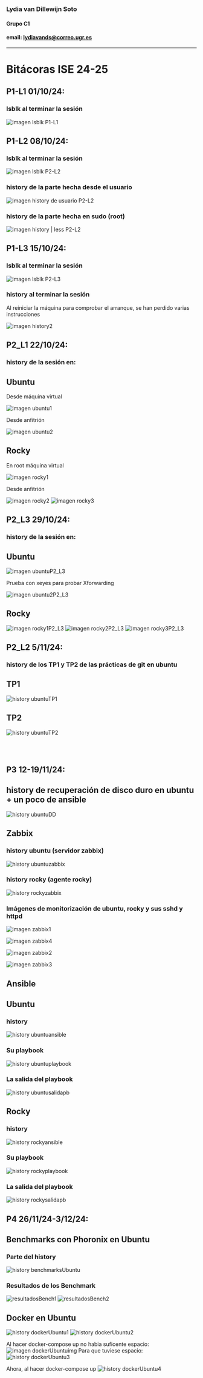 ### Lydia van Dillewijn Soto
#### Grupo C1 
#### email: lydiavands@correo.ugr.es
***
# Bitácoras ISE 24-25
## P1-L1 01/10/24:
### lsblk al terminar la sesión
![imagen lsblk P1-L1](./img/P1-L1.JPG)


## P1-L2 08/10/24:
### lsblk al terminar la sesión
![imagen lsblk P2-L2](./img/lsblkP1L2.JPG)

### history de la parte hecha desde el usuario
![imagen history de usuario P2-L2](./img/history2P1L2.JPG)

### history de la parte hecha en sudo (root)
![imagen history | less P2-L2](./img/history_L2P1.JPG)


## P1-L3 15/10/24:
### lsblk al terminar la sesión
![imagen lsblk P2-L3](./img/lsblkP1L3.JPG)

### history al terminar la sesión
Al reiniciar la máquina para comprobar el arranque, se han perdido varias instrucciones

![imagen history2](./img/historyP1L3.JPG)

## P2_L1 22/10/24:
### history de la sesión en:
## Ubuntu

Desde máquina virtual

![imagen ubuntu1](./img/ubuntumv1P2_L1.JPG)


Desde anfitrión


![imagen ubuntu2](./img/ubuntuanfitrion2P2_L1.JPG)

## Rocky

En root máquina virtual

![imagen rocky1](./img/rootrocky1P2_L1.JPG)

Desde anfitrión

![imagen rocky2](./img/rockyanfitrion3P2_L1.JPG)
![imagen rocky3](./img/rockyanfitrion4P2_L1.JPG) 


## P2_L3 29/10/24:
### history de la sesión en:
## Ubuntu

![imagen ubuntuP2_L3](./img/ubuntuP2_L3.JPG) 

Prueba con xeyes para probar Xforwarding

![imagen ubuntu2P2_L3](./img/xeyesP2_L3.JPG) 


## Rocky

![imagen rocky1P2_L3](./img/rocky1P2_L3.JPG) 
![imagen rocky2P2_L3](./img/rocky2P2_L3.JPG)
![imagen rocky3P2_L3](./img/rocky3P2_L3.JPG)


## P2_L2 5/11/24:
### history de los TP1 y TP2 de las prácticas de git en ubuntu
## TP1

![history ubuntuTP1](history_ubuntu_TP1)

## TP2

![history ubuntuTP2](history_ubuntu_TP2)

<br>
<br>

## P3 12-19/11/24:
## history de recuperación de disco duro en ubuntu + un poco de ansible

![history ubuntuDD](history_inicio_p3)

## Zabbix
### history ubuntu (servidor zabbix)

![history ubuntuzabbix](zabbixUbuntu)

### history rocky (agente rocky)

![history rockyzabbix](zabbixrocky)

### Imágenes de monitorización de ubuntu, rocky y sus sshd y httpd

![imagen zabbix1](./img/capturaZabbix1.JPG)

![imagen zabbix4](./img/capturaZabbix4.JPG)

![imagen zabbix2](./img/capturaZabbix2.JPG)

![imagen zabbix3](./img/capturaZabbix3.JPG)

## Ansible
## Ubuntu

### history

![history ubuntuansible](ansibleUbuntu)

### Su playbook 

![history ubuntuplaybook](playbookU.yml)

### La salida del playbook

![history ubuntusalidapb](salidaAnsibleUbuntu)

## Rocky

### history

![history rockyansible](ansiblerocky)

### Su playbook

![history rockyplaybook](playbook.yml)

### La salida del playbook

![history rockysalidapb](salidaAnsibleRocky)

## P4 26/11/24-3/12/24:

## Benchmarks con Phoronix en Ubuntu
### Parte del history
![history benchmarksUbuntu](historyP4UbuntuEj1)

### Resultados de los Benchmark
![resultadosBench1](resultadosBench1Ubuntu)
![resultadosBench2](resultadosBench2Ubuntu)

## Docker en Ubuntu
![history dockerUbuntu1](historyEj2P4)
![history dockerUbuntu2](historyEj2P4parte2)

Al hacer docker-compose up no habia suficente espacio:
![imagen dockerUbuntuimg](./img/DockerNoEspacio.JPG)
Para que tuviese espacio:
![history dockerUbuntu3](añadirEspacioUbuntu_server)

Ahora, al hacer docker-compose up
![history dockerUbuntu4](HacerDockerComposeUp)
